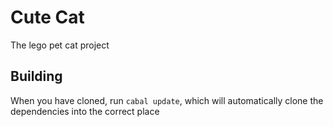 # Cute Cat
The lego pet cat project

## Building
When you have cloned, run `cabal update`, which will automatically clone the dependencies into the correct place
